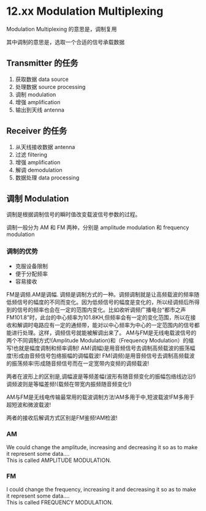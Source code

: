 # 12.xx Modulation Multiplexing

Modulation Multiplexing 的意思是，调制复用

其中调制的意思是，选取一个合适的信号承载数据

## Transmitter 的任务

1.  获取数据 data source
2.  处理数据 source processing
3.  调制 modulation
4.  增强 amplification
5.  输出到天线 antenna

## Receiver 的任务

1.  从天线接收数据 antenna
2.  过滤 filtering
3.  增强 amplification
4.  解调 demodulation
5.  数据处理 data processing

## 调制 Modulation

调制是根据调制信号的瞬时值改变载波信号参数的过程。

调制一般分为 AM 和 FM 两种，分别是 amplitude modulation 和 frequency modulation

### 调制的优势

*   克服设备限制
*   便于分配频率
*   容易接收

FM是调频.AM是调幅.
调频是调制方式的一种。调频调制就是让高频载波的频率随低频信号的幅度的不同而变化。因为低频信号的幅度是变化的，所以经调频后所得到的信号的频率也会在一定的范围内变化。比如收听调频广播电台“都市之声FM101.8”时，此台的中心频率为101.8KH,但频率会有一定的变化范围，所以在接收和解调时电路应有一定的通频带，能对以中心频率为中心的一定范围内的信号都能进行处理。这样，调频信号就能被解调出来了。 AM与FM是无线电载波信号的两个不同调制方式!(Amplitude Modulation)和（Frequency Modulation）的缩写!也就是幅度调制和频率调制!
AM(调幅)是用音频信号去调制高频载波的振荡幅度!形成由音频信号包络振幅的调幅载波!
FM(调频)是用音频信号去调制高频载波的振荡频率!形成随音频信号而在一定宽带内变频的调频载波!

两者在波形上的区别是,调幅波是等频差幅(波形有随音频变化的振幅包络线边沿!)调频波则是等幅差频!(载频在带宽内振频随音频变化!)

AM与FM是无线电传输最常用的载波调制方法!AM多用于中,短波载波!FM多用于超短波和微波载波!

两者的接收后解调方式区别是FM鉴频!AM检波!

### AM

We could change the amplitude, increasing and decreasing it so as to make it represent some data….<br/>
This is called AMPLITUDE MODULATION.

### FM

I could change the frequency, increasing it and decreasing it so as to make it represent some data….<br/>
This is called FREQUENCY MODULATION.
